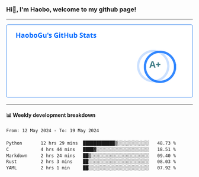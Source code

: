 <!--<h2 align="center"> Hi👋, I'm Haobo, welcome to my github page! </h2>-->
### Hi👋, I'm Haobo, welcome to my github page!
-------

<img href="https://github.com/HaoboGu" src="assets/stats.svg" alt="github stats" /> 

-------

#### 📊 **Weekly development breakdown**
<!--START_SECTION:waka-->

```txt
From: 12 May 2024 - To: 19 May 2024

Python       12 hrs 29 mins  ████████████▒░░░░░░░░░░░░   48.73 %
C            4 hrs 44 mins   ████▓░░░░░░░░░░░░░░░░░░░░   18.51 %
Markdown     2 hrs 24 mins   ██▒░░░░░░░░░░░░░░░░░░░░░░   09.40 %
Rust         2 hrs 3 mins    ██░░░░░░░░░░░░░░░░░░░░░░░   08.03 %
YAML         2 hrs 1 min     ██░░░░░░░░░░░░░░░░░░░░░░░   07.92 %
```

<!--END_SECTION:waka-->
<!--
backup url: https://github-readme-status-dusky-ten.vercel.app/api?username=HaoboGu&count_private=true&show_icons=true&theme=transparent&border_color=2f80ed
-->
<!--
**HaoboGu/HaoboGu** is a ✨ _special_ ✨ repository because its `README.md` (this file) appears on your GitHub profile.

Here are some ideas to get you started:

- 🔭 I’m currently working on AI-assisted programming tools
- 🌱 I’m currently learning ...
- 👯 I’m looking to collaborate on ...
- 🤔 I’m looking for help with ...
- 💬 Ask me about ...
- 📫 How to reach me: ...
- 😄 Pronouns: ...
- ⚡ Fun fact: ...
-->
